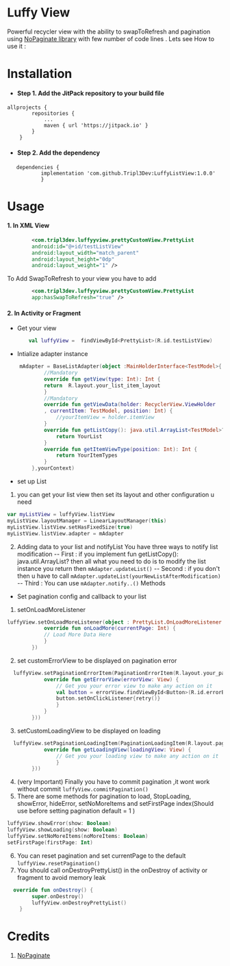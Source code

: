 # Luffy View
 Powerful recycler view  with the ability to  swapToRefresh  and  pagination using 
 [NoPaginate library](https://github.com/NoNews/NoPaginate) with few number of code lines  .   Lets see How to use it :
 
# Installation
- #### Step 1. Add the JitPack repository to your build file 
```
allprojects {
		repositories {
			...
			maven { url 'https://jitpack.io' }
		}
	}
 ```
 
- #### Step 2. Add the dependency
 ```
 	dependencies {
	        implementation 'com.github.Tripl3Dev:LuffyListView:1.0.0'
	        }
  ```
  
  
  # Usage 
 #### 1. In XML View
```xml 
        <com.tripl3dev.luffyyview.prettyCustomView.PrettyList
        android:id="@+id/testListView"
        android:layout_width="match_parent"
        android:layout_height="0dp"
        android:layout_weight="1" />
```
To Add SwapToRefresh to your view you have to add 
```xml
        <com.tripl3dev.luffyyview.prettyCustomView.PrettyList
        app:hasSwapToRefresh="true" />
```
 
 #### 2. In Activity or Fragment
- Get your view
 ```kotlin
        val luffyView =  findViewById<PrettyList>(R.id.testListView)
```
- Intialize adapter instance 
```kotlin
    mAdapter = BaseListAdapter(object :MainHolderInterface<TestModel>{
            //Mandatory
            override fun getView(type: Int): Int {
            return  R.layout.your_list_item_layout
            }
            //Mandatory
            override fun getViewData(holder: RecyclerView.ViewHolder
            , currentItem: TestModel, position: Int) {
                //yourItemView = holder.itemView
            }
            override fun getListCopy(): java.util.ArrayList<TestModel>? {
                return YourList
            }
            override fun getItemViewType(position: Int): Int {
                return YourItemTypes
            }
        },yourContext)
```
 - set up List
 1. you can get your list view then set its layout and other configuration u need
```kotlin
var myListView = luffyView.listView
myListView.layoutManager = LinearLayoutManager(this)
myListView.listView.setHasFixedSize(true)
myListView.listView.adapter = mAdapter
```
2. Adding data to your list and notifyList
You have three ways to notify list modification
-- First : if you implement fun getListCopy(): java.util.ArrayList<TestModel>? 
        then all what you need to do is to modify the list instance you return then 
        ```
            mAdapter.updateList()
        ```
-- Second : if you don't then u have to call
        ```
        mAdapter.updateList(yourNewListAfterModification)
        ```
-- Third : You can use ```mAdapter.notify..()``` Methods


 - Set pagination config and callback to your list
1. setOnLoadMoreListener
```kotlin 
luffyView.setOnLoadMoreListener(object : PrettyList.OnLoadMoreListener {
            override fun onLoadMore(currentPage: Int) {
            // Load More Data Here
            }
        })
```
2. set customErrorView to be displayed on pagination error
```kotlin
  luffyView.setPaginationErrorItem(PaginationErrorItem(R.layout.your_pagination_error_layout, object : PaginationErrorItem.PaginateErrorListener {
            override fun getErrorView(errorView: View) {
                // Get you your error view to make any action on it
                val button = errorView.findViewById<Button>(R.id.errorBut)
                button.setOnClickListener{retry()}
                }
            }
        }))
```
3. setCustomLoadingView to be displayed on loading
```kotlin
  luffyView.setPaginationLoadingItem(PaginationLoadingItem(R.layout.paginate_loading_custom_layout, object : PaginationLoadingItem.PaginateLoading {
            override fun getLoadingView(loadingView: View) {
                // Get you your loading view to make any action on it
                }
        }))
```
4. (very Important) Finally you have to commit pagination ,it wont work without commit ```luffyView.commitPagination()```
5. There are some methods for pagination to load, StopLoading, showError, hideError, setNoMoreItems  and setFirstPage index(Should use before setting pagination default = 1 )
```kotlin
luffyView.showError(show: Boolean)
luffyView.showLoading(show: Boolean) 
luffyView.setNoMoreItems(noMoreItems: Boolean)
setFirstPage(firstPage: Int)
```
6. You can reset pagination and set currentPage to the default ```luffyView.resetPagination()```
7. You should call onDestroyPrettyList()  in the onDestroy of activity or fragment to avoid memory leak
```kotlin
  override fun onDestroy() {
        super.onDestroy()
        luffyView.onDestroyPrettyList()
    }
```


# Credits
1. [NoPaginate](https://github.com/NoNews/NoPaginate)
